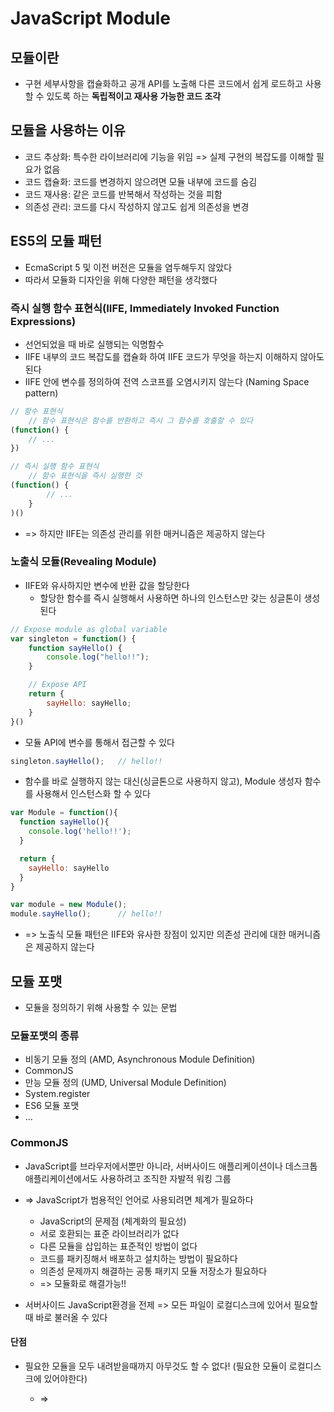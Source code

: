 # JavaScript Module 
## 모듈이란
* 구현 세부사항을 캡슐화하고 공개 API를 노출해 다른 코드에서 쉽게 로드하고 사용 할 수 있도록 하는 **독립적이고 재사용 가능한 코드 조각**

## 모듈을 사용하는 이유
* 코드 추상화: 특수한 라이브러리에 기능을 위임 => 실제 구현의 복잡도를 이해할 필요가 없음
* 코드 캡슐화: 코드를 변경하지 않으려면 모듈 내부에 코드를 숨김
* 코드 재사용: 같은 코드를 반복해서 작성하는 것을 피함
* 의존성 관리: 코드를 다시 작성하지 않고도 쉽게 의존성을 변경

## ES5의 모듈 패턴
* EcmaScript 5 및 이전 버전은 모듈을 염두해두지 않았다
* 따라서 모듈화 디자인을 위해 다양한 패턴을 생각했다

### 즉시 실행 함수 표현식(IIFE, Immediately Invoked Function Expressions)
* 선언되었을 때 바로 실행되는 익명함수
* IIFE 내부의 코드 복잡도를 캡슐화 하여 IIFE 코드가 무엇을 하는지 이해하지 않아도된다
* IIFE 안에 변수를 정의하여 전역 스코프를 오염시키지 않는다 (Naming Space pattern)
``` javascript
// 함수 표현식
	// 함수 표현식은 함수를 반환하고 즉시 그 함수를 호출할 수 있다
(function() {
	// ...
})

// 즉시 실행 함수 표현식
	// 함수 표현식을 즉시 실행한 것
(function() {
		// ...
	}
)()
```
* => 하지만 IIFE는 의존성 관리를 위한 매커니즘은 제공하지 않는다

### 노출식 모듈(Revealing Module)
* IIFE와 유사하지만 변수에 반환 값을 할당한다
	* 할당한 함수를 즉시 실행해서 사용하면 하나의 인스턴스만 갖는 싱글톤이 생성된다
``` javascript
// Expose module as global variable
var singleton = function() {
	function sayHello() {
		console.log("hello!!");
	}

	// Expose API
	return {
		sayHello: sayHello;
	}
}()
```

* 모듈 API에 변수를 통해서 접근할 수 있다
``` javascript
singleton.sayHello();	// hello!!
```


* 함수를 바로 실행하지 않는 대신(싱글톤으로 사용하지 않고), Module 생성자 함수를 사용해서 인스턴스화 할 수 있다
``` javascript
var Module = function(){
  function sayHello(){
    console.log('hello!!');
  }

  return {
    sayHello: sayHello
  }
}

var module = new Module();
module.sayHello();		// hello!!
```

* => 노출식 모듈 패턴은 IIFE와 유사한 장점이 있지만 의존성 관리에 대한 매커니즘은 제공하지 않는다


## 모듈 포맷
* 모듈을 정의하기 위해 사용할 수 있는 문법

### 모듈포맷의 종류
* 비동기 모듈 정의 (AMD, Asynchronous Module Definition)
* CommonJS
* 만능 모듈 정의 (UMD, Universal Module Definition)
* System.register
* ES6 모듈 포맷
* …


### CommonJS
* JavaScript를 브라우저에서뿐만 아니라, 서버사이드 애플리케이션이나 데스크톱 애플리케이션에서도 사용하려고 조직한 자발적 워킹 그룹
* => JavaScript가 범용적인 언어로 사용되려면 체계가 필요하다
	* JavaScript의 문제점 (체계화의 필요성)
	* 서로 호환되는 표준 라이브러리가 없다
	* 다른 모듈을 삽입하는 표준적인 방법이 없다
	* 코드를 패키징해서 배포하고 설치하는 방법이 필요하다
	* 의존성 문제까지 해결하는 공통 패키지 모듈 저장소가 필요하다
	* => 모듈화로 해결가능!!

* 서버사이드 JavaScript환경을 전제 => 모든 파일이 로컬디스크에 있어서 필요할 때 바로 불러올 수 있다

#### 단점
* 필요한 모듈을 모두 내려받을때까지 아무것도 할 수 없다! (필요한 모듈이 로컬디스크에 있어야한다)
	* => <script> 태그를 동적으로 삽입해서 해결한다

* 비동기 모듈 문제
	* JavaScript가 브라우저에서 동작할때는 파일 단위의 스코프가 없다
	* <script >태그를 이용해서 로드하면 변수를 덮어 쓸 수도 있다(전역변수 문제)
	* => 모듈 전송 포맷을 추가로 정의함 (브라우저에서 사용하는 모듈)

#### CommonJS 포맷
* require와 module.exports를 사용해서 의존성과 모듈을 정의 (서버사이드 모듈과 브라우저 모듈이 다르다)
``` javascript
var dep1 = require('./dep1');
var dep2 = require('./dep2');

module.exports = function() {
	// ...
}
```

* 서버사이드에서 사용하는 모듈
``` javascript
var sum = require("./math").sum;  

exports.plusTwo = function(a){  
	return sum(a, 2);  
};
```

* 브라우저에서 사용하는 모듈 (모듈 전송 포맷)
	* require()함수(함수 클로저) 를 통해 전역 변수를 통제
	* 비동기 모듈 문제 해결
``` javascript
require.define({"complex-numbers/plus-two": function(require, exports){

	// 콜백 함수 안에 모듈을 정의한다
	var sum = require("./complex-number").sum;  
	exports.plusTwo = function(a){  
	return sum(a, 2);  
	};
}, ["complex-numbers/math"]);
// 먼저 로드되어야 할 모듈을 기술한다
```

* CommonJS는 서버사이드와 브라우저(비동기 상황)에서 사용이 가능하다 하지만 원래 목적은 서버사이드에서 JavaScript를 사용하는 것이었기 때문에 서버사이드 용으로 사용할때 장점이 많다



### AMD (비동기 모듈 정의)
* 비동기 상황에서도 JavaScript 모듈을 쓰기 위해 CommonJS에서 함께 논의하다 합의점을 이루지 못하고 독립한 그룹
* 비동기 모듈(필요한 모듈을 네트워크를 통해 내려받을 수 있도록 하는 것)에 대한 표준안을 다룸
* => 브라우저에서 사용
* 장점
	* 비동기 환경에서도 잘 동작
	* 브라우저와 서버사이드에서 동일한 코드로 동작
	* CommonJS의 모듈 전송 포맷(브라우저에서의 모듈)보다 간결, 명확

#### AMD 포맷
* require()함수를 사용할 수 있으며, exports 형태로 모듈을 정의할 수 있다 => CommonJS와 호환된다

* define 함수를 사용해서 모듈을 정의 => AMD만의 특징
``` javascript
define(id?, dependencies?, factory);  

// 예시
define(['jquery', 'lodash'], function(j, l) {
	return function {
		$: j,
		_: l
	};
});
```
* id: 모듈을 식별하는데 사용하는 인수 (선택)
	* id가 없으면 로더가 요청하는 < script > 태그의 src 값을 기본 id로 설정
* dependencies: 정의하려는 모듈의 의존성을 나타내는 배열 (선택)
	* 반드시 먼저 로드돼야 하는 모듈을 나타냄 => 먼저 로드된 모듈은 세 번째 인수인 팩토리 함수의 인수로 넘겨진다
	* default값: ['require', 'exports', 'module'] => CommonJS에서 정의한 전역객체와 동일한 역할
* factory: 팩토리 함수 (객체를 리턴하는 함수)
	* 모듈이나 객체를 인스턴스화하는 실제 구현을 담당
	* 팩토리 인수가 함수라면 싱글톤으로 한 번만 실행되고, 반환되는 값이 있다면 그 값을 exports 객체의 속성값으로 할당
	* 팩토리 인수가 객체라면 exports 객체의 속성값으로 할당

> **<CommonJS와 AMD 비교>**  
> 모듈 로드에서 모듈 명세의 차이가 있다  
> => 서버사이드에서는 CommonJS 명세가 간결  
> => 브라우저 환경(필요한 파일을 네트워크를 통해 받아야하는 환경)에서는 AMD가 유연한 방법을 제공  


### UMD (만능 모듈 정의)
* 브라우저와 서버사이드에서 둘 다 사용될 수 있다
* 디자인 패턴에 가까움
``` javascript
(function (root, factory) {
	if (typeof define === 'function' && define.amd) {
		// AMD. Register as an anonymous module.
		define(['b'], factory);
	} else if (typeof module === 'object' && module.exports) {
		// Node. Does not work with strict CommonJS, but
		// only CommonJS-like environments that support module.exports,
		// like Node.
		module.exports = factory(require('b'));
	} else {
		// Browser globals (root is window)
		root.returnExports = factory(root.b);
	}
}(this, function (b) {
	//use b in some fashion.

	// Just return a value to define the module export.
	// This example returns an object, but the module
	// can return a function as the exported value.
	return {};
}));
```

### System.register
* ES5에서 ES6 모듈 문법을 지원하기 위해 설계된 모듈 형식

#### 작동원리
``` javascript
import { p as q } from './dep';
 var s = 'local';
  
export function func() {
	return q;
}

export class C {
}
```


``` javascript
System.register(['./dep'], function($__export, $__moduleContext) {
	var s, C, q;
	function func() {
		return q;
	}
	$__export('func', func);
	return {
		setters: [
      // every time a dependency updates an export, 
      // this function is called to update the local binding
      // the setter array matches up with the dependency array above
			function(m) {
				q = m.p;
			}
		],
		execute: function() {
			// use the export function to update the exports of this module
			s = 'local';
			$__export('C', C = $traceurRuntime.createClass(...));
		}
	};
});
```





